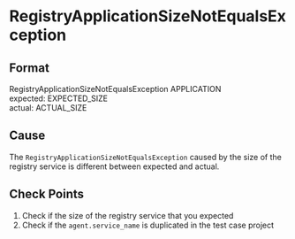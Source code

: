# RegistryApplicationSizeNotEqualsException

## Format
RegistryApplicationSizeNotEqualsException  APPLICATION<br/>
expected:  EXPECTED_SIZE<br/>
actual:    ACTUAL_SIZE

## Cause
The `RegistryApplicationSizeNotEqualsException` caused by the size of the registry service is different between expected and actual.

## Check Points
1. Check if the size of the registry service that you expected
2. Check if the `agent.service_name` is duplicated in the test case project